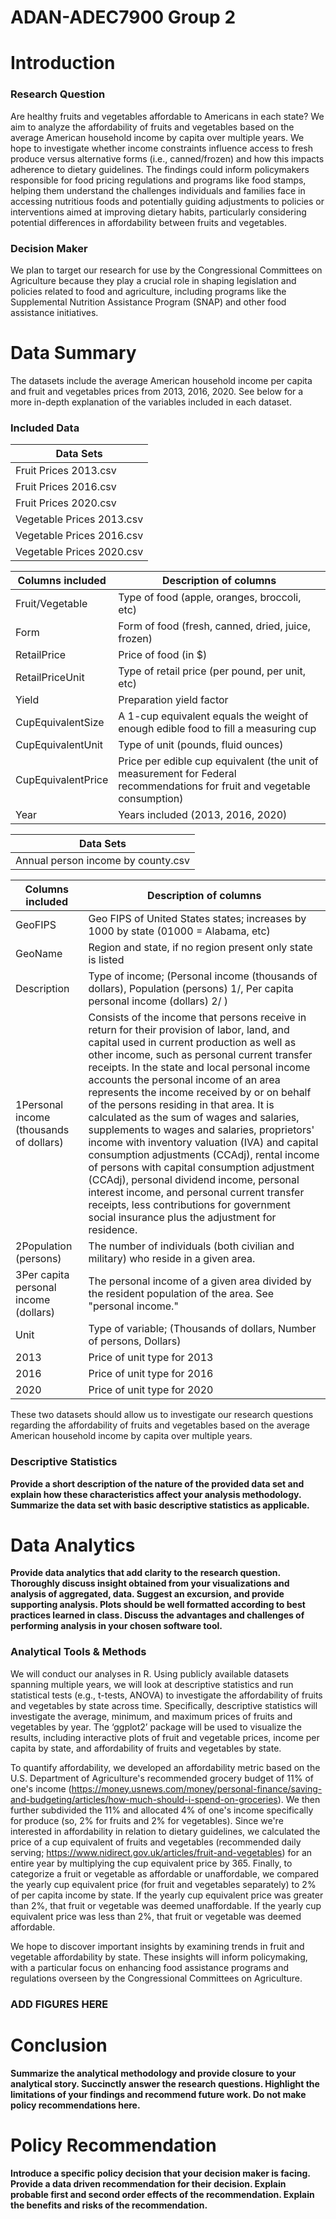 # ADAN-ADEC7900 Group 2

# Introduction
### Research Question

Are healthy fruits and vegetables affordable to Americans in each state? We aim to analyze the affordability of fruits and vegetables based on the average American household income by capita over multiple years. We hope to investigate whether income constraints influence access to fresh produce versus alternative forms (i.e., canned/frozen) and how this impacts adherence to dietary guidelines. The findings could inform policymakers responsible for food pricing regulations and programs like food stamps, helping them understand the challenges individuals and families face in accessing nutritious foods and potentially guiding adjustments to policies or interventions aimed at improving dietary habits, particularly considering potential differences in affordability between fruits and vegetables.

### Decision Maker

We plan to target our research for use by the Congressional Committees on Agriculture because they play a crucial role in shaping legislation and policies related to food and agriculture, including programs like the Supplemental Nutrition Assistance Program (SNAP) and other food assistance initiatives.

# Data Summary

The datasets include the average American household income per capita and fruit and vegetables prices from 2013, 2016, 2020. See below for a more in-depth explanation of the variables included in each dataset.

### Included Data

| Data Sets  | 
| ------------- |
| Fruit Prices 2013.csv  | 
| Fruit Prices 2016.csv  | 
| Fruit Prices 2020.csv  | 
| Vegetable Prices 2013.csv  | 
| Vegetable Prices 2016.csv  | 
| Vegetable Prices 2020.csv  | 

| Columns included  | Description of columns |
| ------------- | ------------- |
| Fruit/Vegetable  | Type of food (apple, oranges, broccoli, etc)  |
| Form  | Form of food (fresh, canned, dried, juice, frozen)  |
| RetailPrice  | Price of food (in $)  |
| RetailPriceUnit  | Type of retail price (per pound, per unit, etc)  |
| Yield  | Preparation yield factor  |
| CupEquivalentSize  | A 1-cup equivalent equals the weight of enough edible food to fill a measuring cup  |
| CupEquivalentUnit  | Type of unit (pounds, fluid ounces)  |
| CupEquivalentPrice  | Price per edible cup equivalent (the unit of measurement for Federal recommendations for fruit and vegetable consumption) |
| Year  | Years included (2013, 2016, 2020)  |

| Data Sets  | 
| ------------- |
| Annual person income by county.csv  | 

| Columns included  | Description of columns |
| ------------- | ------------- |
| GeoFIPS  | Geo FIPS of United States states; increases by 1000 by state (01000 = Alabama, etc)  |
| GeoName  | Region and state, if no region present only state is listed  |
| Description  | Type of income; (Personal income (thousands of dollars), Population (persons) 1/, Per capita personal income (dollars) 2/	)  |
| 1Personal income (thousands of dollars)  | Consists of the income that persons receive in return for their provision of labor, land, and capital used in current production as well as other income, such as personal current transfer receipts. In the state and local personal income accounts the personal income of an area represents the income received by or on behalf of the persons residing in that area. It is calculated as the sum of wages and salaries, supplements to wages and salaries, proprietors' income with inventory valuation (IVA) and capital consumption adjustments (CCAdj), rental income of persons with capital consumption adjustment (CCAdj), personal dividend income, personal interest income, and personal current transfer receipts, less contributions for government social insurance plus the adjustment for residence.  |
| 2Population (persons)  | The number of individuals (both civilian and military) who reside in a given area.  |
| 3Per capita personal income (dollars)  | The personal income of a given area divided by the resident population of the area. See "personal income."  |
| Unit  | Type of variable; (Thousands of dollars, Number of persons, Dollars)  |
| 2013  | Price of unit type for 2013  |
| 2016  | Price of unit type for 2016  |
| 2020  | Price of unit type for 2020  |

These two datasets should allow us to investigate our research questions regarding the affordability of fruits and vegetables based on the average American household income by capita over multiple years.

### Descriptive Statistics
**Provide a short description of the nature of the provided data set
and explain how these characteristics affect your analysis methodology. Summarize the
data set with basic descriptive statistics as applicable.**

# Data Analytics
**Provide data analytics that add clarity to the research question.
Thoroughly discuss insight obtained from your visualizations and analysis of aggregated,
data. Suggest an excursion, and provide supporting analysis. Plots should be well
formatted according to best practices learned in class. Discuss the advantages and
challenges of performing analysis in your chosen software tool.**

### Analytical Tools & Methods 

We will conduct our analyses in R. Using publicly available datasets spanning multiple years, we will look at descriptive statistics and run statistical tests (e.g., t-tests, ANOVA) to investigate the affordability of fruits and vegetables by state across time. Specifically, descriptive statistics will investigate the average, minimum, and maximum prices of fruits and vegetables by year.  The ‘ggplot2’ package will be used to visualize the results, including interactive plots of fruit and vegetable prices, income per capita by state, and affordability of fruits and vegetables by state.

To quantify affordability, we developed an affordability metric based on the U.S. Department of Agriculture's recommended grocery budget of 11% of one's income (https://money.usnews.com/money/personal-finance/saving-and-budgeting/articles/how-much-should-i-spend-on-groceries). We then further subdivided the 11% and allocated 4% of one's income specifically for produce (so, 2% for fruits and 2% for vegetables). Since we're interested in affordability in relation to dietary guidelines, we calculated the price of a cup equivalent of fruits and vegetables (recommended daily serving; https://www.nidirect.gov.uk/articles/fruit-and-vegetables) for an entire year by multiplying the cup equivalent price by 365. Finally, to categorize a fruit or vegetable as affordable or unaffordable, we compared the yearly cup equivalent price (for fruit and vegetables separately) to 2% of per capita income by state. If the yearly cup equivalent price was greater than 2%, that fruit or vegetable was deemed unaffordable. If the yearly cup equivalent price was less than 2%, that fruit or vegetable was deemed affordable.

We hope to discover important insights by examining trends in fruit and vegetable affordability by state. These insights will inform policymaking, with a particular focus on enhancing food assistance programs and regulations overseen by the Congressional Committees on Agriculture.

### **ADD FIGURES HERE**

# Conclusion
**Summarize the analytical methodology and provide closure to your
analytical story. Succinctly answer the research questions. Highlight the limitations of
your findings and recommend future work. Do not make policy recommendations here.**

# Policy Recommendation
**Introduce a specific policy decision that your decision
maker is facing. Provide a data driven recommendation for their decision. Explain
probable first and second order effects of the recommendation. Explain the benefits and
risks of the recommendation.**
